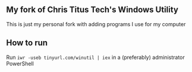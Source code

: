 ## My fork of Chris Titus Tech's Windows Utility

This is just my personal fork with adding programs I use for my computer

## How to run

Run `iwr -useb tinyurl.com/winutil | iex` in a (preferably) administrator PowerShell
